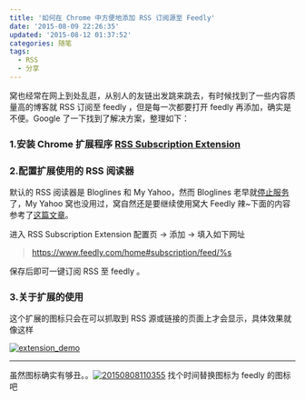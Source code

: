 ```yaml
---
title: '如何在 Chrome 中方便地添加 RSS 订阅源至 Feedly'
date: '2015-08-09 22:26:35'
updated: '2015-08-12 01:37:52'
categories: 随笔
tags:
  - RSS
  - 分享
---
```



<style type="text/css">
.withBreak {
    word-break: break-all; word-wrap: break-word;
}
</style>窝也经常在网上到处乱逛，从别人的友链出发跳来跳去，有时候找到了一些内容质量高的博客就 RSS 订阅至 feedly ，但是每一次都要打开 feedly 再添加，确实是不便。Google 了一下找到了解决方案，整理如下：

### 1.安装 Chrome 扩展程序 [RSS Subscription Extension](https://chrome.google.com/webstore/detail/rss-subscription-extensio/nlbjncdgjeocebhnmkbbbdekmmmcbfjd?hl=zh-CN)

### 2.配置扩展使用的 RSS 阅读器

默认的 RSS 阅读器是 Bloglines 和 My Yahoo，然而 Bloglines 老早就[停止服务](http://www.williamlong.info/archives/2325.html)了，My Yahoo 窝也没用过，窝自然还是要继续使用窝大 Feedly 辣~下面的内容参考了[这篇文章](https://coderwall.com/p/nrcu_a/using-chrome-s-rss-extension-with-feedly)。

进入 RSS Subscription Extension 配置页 -> 添加 -> 填入如下网址

> https://www.feedly.com/home#subscription/feed/%s

保存后即可一键订阅 RSS 至 feedly 。

### 3.关于扩展的使用

这个扩展的图标只会在可以抓取到 RSS 源或链接的页面上才会显示，具体效果就像这样 

[![extension_demo](https://img.prin.studio/images/2015/08/2015-08-09_06-21-37.png)](https://img.prin.studio/images/2015/08/2015-08-09_06-21-37.png)

- - - - - -

虽然图标确实有够丑。。[![20150808110355](https://img.prin.studio/images/2015/08/2015-08-08_03-04-04.jpg)](https://img.prin.studio/images/2015/08/2015-08-08_03-04-04.jpg) 找个时间替换图标为 feedly 的图标吧



